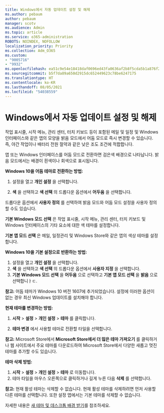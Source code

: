 ```yaml
---
title: Windows에서 자동 업데이트 설정 및 해제
ms.author: pebaum
author: pebaum
manager: scotv
ms.audience: Admin
ms.topic: article
ms.service: o365-administration
ROBOTS: NOINDEX, NOFOLLOW
localization_priority: Priority
ms.collection: Adm_O365
ms.custom:
- "9005716"
- "9932"
ms.openlocfilehash: ea51c9e54e18418daf0696ed43fa0636af2b8f5cda5b1a876f2b6cc13eaad6fb
ms.sourcegitcommit: b5f7da89a650d2915dc652449623c78be6247175
ms.translationtype: HT
ms.contentlocale: ko-KR
ms.lasthandoff: 08/05/2021
ms.locfileid: "54038559"
---
```

# <a name="turn-on-and-off-automatic-updates-in-windows"></a>Windows에서 자동 업데이트 설정 및 해제

작업 표시줄, 시작 메뉴, 관리 센터, 터치 키보드 등이 포함된 메일 및 일정 및 Windows 인터페이스와 같은 앱의 모양을 밝음 모드에서 어둠 모드로 즉시 변경할 수 있습니다. 즉, 야간 작업이나 배터리 전원 절약과 같은 낮은 조도 조건에 적합합니다.  

앱 또는 Windows 인터페이스를 어둠 모드로 전환하면 검은색 배경으로 나타납니다. 밝음 모드에서는 배경이 흰색이나 회색으로 표시됩니다.
 
**Windows 10을 어둠 테마로 전환하는 방법:**

1. 설정을 열고 **개인 설정** 을 선택합니다.
  
1. **색** 을 선택하고 **색 선택** 의 드롭다운 옵션에서 **어두움** 을 선택합니다.

드롭다운 옵션에서 **사용자 정의** 를 선택하여 밝음 모드와 어둠 모드 설정을 사용자 정의할 수도 있습니다.

**기본 Windows 모드 선택** 은 작업 표시줄, 시작 메뉴, 관리 센터, 터치 키보드 및 Windows 인터페이스의 기타 요소에 대한 색 테마를 설정합니다.  

**기본 앱 모드 선택** 은 메일, 일정관리 및 Windows Store와 같은 앱의 색상 테마를 설정합니다.
 
**Windows 10을 기본 설정으로 반환하는 방법:**

1. 설정을 열고 **개인 설정** 을 선택합니다.  
1. **색** 을 선택하고 **색 선택** 의 드롭다운 옵션에서 **사용자 지정** 을 선택합니다.  
1. **기본 Windows 모드 선택** 을 **어두움** 으로 선택하고 **기본 앱 모드 선택** 을 **밝음** 으로 선택합니ㅏㄷ.

**참고:** 어둠 테마가 Windows 10 버전 1607에 추가되었습니다. 설정에 이러한 옵션이 없는 경우 최신 Windows 업데이트를 설치해야 합니다.

**현재 테마를 변경하는 방법:**

1. **시작** > **설정** > **개인 설정** > **테마** 를 클릭합니다.  

1. **테마 변경** 에서 사용할 테마로 전환할 타일을 선택합니다. 

**참고:** Microsoft Store에서 **Microsoft Store에서 더 많은 테마 가져오기** 를 클릭하거나 웹 사이트에서 주요 테마를 다운로드하여 Microsoft Store에서 다양한 새롭고 멋진 테마를 추가할 수도 있습니다.

**테마 삭제 방법:**

1. **시작** > **설정** > **개인 설정** > **테마** 로 이동합니다. 
1. 테마 타일을 마우스 오른쪽으로 클릭하거나 길게 누른 다음 **삭제** 를 선택합니다. 

**참고:** 현재 활성 테마는 삭제할 수 없습니다. 현재 활성 테마를 삭제하려면 먼저 사용할 다른 테마를 선택합니다. 또한 설정 앱에서는 기본 테마를 삭제할 수 없습니다.

자세한 내용은 [새 테마 및 데스크톱 배경 받기](https://support.microsoft.com/windows/get-new-themes-and-desktop-backgrounds-09e3e0a6-02e3-5ecd-22a1-5d048e3cb0d3)를 참조하세요.

